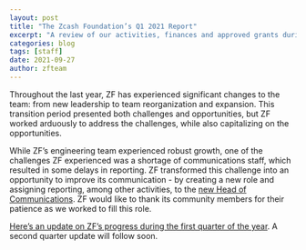 ```yaml
---
layout: post
title: "The Zcash Foundation’s Q1 2021 Report"
excerpt: "A review of our activities, finances and approved grants during the first three months of 2021."
categories: blog
tags: [staff]
date: 2021-09-27
author: zfteam
---
```


Throughout the last year, ZF has experienced significant changes to the team: from new leadership to team reorganization and expansion. This transition period presented both challenges and opportunities, but ZF worked arduously to address the challenges, while also capitalizing on the opportunities. 
 
While ZF’s engineering team experienced robust growth, one of the challenges ZF experienced was a shortage of communications staff, which resulted in some delays in reporting. ZF transformed this challenge into an opportunity to improve its communication - by creating a new role and assigning reporting, among other activities, to the [new Head of Communications](/blog/welcome-winfred/). ZF would like to thank its community members for their patience as we worked to fill this role. 

[Here’s an update on ZF’s progress during the first quarter of the year](/about/reports/ZF_Q1_2021_REPORT.pdf). A second quarter update will follow soon. 
